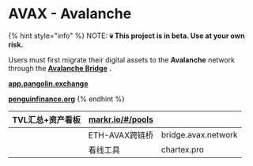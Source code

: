 # AVAX - Avalanche

{% hint style="info" %}
NOTE: **💀 This project is in beta. Use at your own risk.**&#x20;

Users must first migrate their digital assets to the **Avalanche** network through the [**Avalanche Bridge**](https://bridge.avax.network/login) **.**

****[**app.pangolin.exchange**](https://app.pangolin.exchange/)****

****[**penguinfinance.org**](https://penguinfinance.org/)****
{% endhint %}

| TVL汇总+资产看板 | [markr.io/#/pools](https://www.google.com/url?q=http://markr.io/%23/pools\&sa=D\&source=editors\&ust=1631629317406000\&usg=AOvVaw1M37LFBdwBuU5BH4UWKuRt) |                     |
| ---------- | -------------------------------------------------------------------------------------------------------------------------------------------------------- | ------------------- |
|            | ETH-AVAX跨链桥                                                                                                                                              | bridge.avax.network |
|            | 看线工具                                                                                                                                                     | chartex.pro         |
